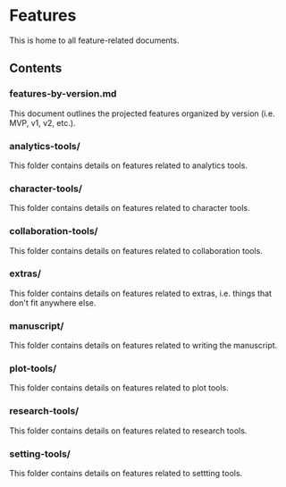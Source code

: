 # Features

This is home to all feature-related documents.

## Contents

### features-by-version.md

This document outlines the projected features organized by version (i.e. MVP, v1, v2, etc.).

### analytics-tools/

This folder contains details on features related to analytics tools.

### character-tools/

This folder contains details on features related to character tools.

### collaboration-tools/

This folder contains details on features related to collaboration tools.

### extras/

This folder contains details on features related to extras, i.e. things that don't fit anywhere else.

### manuscript/

This folder contains details on features related to writing the manuscript.

### plot-tools/

This folder contains details on features related to plot tools.

### research-tools/

This folder contains details on features related to research tools.

### setting-tools/

This folder contains details on features related to settting tools.
